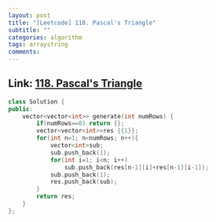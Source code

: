 ```yaml
---
layout: post
title: "[Leetcode] 118. Pascal's Triangle"
subtitle: ""
categories: algorithm
tags: arraystring
comments:
---
```


## Link: [118. Pascal's Triangle](https://leetcode.com/problems/pascals-triangle/)

```cpp
class Solution {
public:
    vector<vector<int>> generate(int numRows) {
        if(numRows==0) return {};
        vector<vector<int>>res {{1}};
        for(int n=1; n<numRows; n++){
            vector<int>sub;
            sub.push_back(1);
            for(int i=1; i<n; i++)
                sub.push_back(res[n-1][i]+res[n-1][i-1]);
            sub.push_back(1);
            res.push_back(sub);
        }
        return res;
    }
};
```
